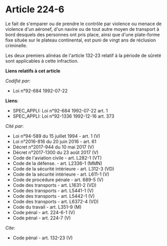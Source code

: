 # Article 224-6

Le fait de s'emparer ou de prendre le contrôle par violence ou menace de violence d'un aéronef, d'un navire ou de tout autre
moyen de transport à bord desquels des personnes ont pris place, ainsi que d'une plate-forme fixe située sur le plateau
continental, est puni de vingt ans de réclusion criminelle. 

Les deux premiers alinéas de l'article 132-23 relatif à la période de sûreté sont applicables à cette infraction.

**Liens relatifs à cet article**

_Codifié par_:

  - Loi n°92-684 1992-07-22

**Liens**:

  - SPEC_APPLI: Loi n°92-684 1992-07-22 art. 1
  - SPEC_APPLI: Loi n°92-1336 1992-12-16 art. 373

_Cité par_:

  - Loi n°94-589 du 15 juillet 1994 - art. 1 (V)
  - Loi n°2016-816 du 20 juin 2016 - art. 61
  - Décret n°2017-944 du 10 mai 2017 (V)
  - Décret n°2017-1300 du 23 août 2017 (V)
  - Code de l'aviation civile - art. L282-1 (VT)
  - Code de la défense. - art. L2336-1 (MMN)
  - Code de la sécurité intérieure - art. L312-3 (VD)
  - Code de la sécurité intérieure - art. L611-1 (V)
  - Code de procédure pénale - art. 689-5 (V)
  - Code des transports - art. L1631-2 (VD)
  - Code des transports - art. L5441-1 (V)
  - Code des transports - art. L5442-1 (V)
  - Code des transports - art. L6372-4 (VD)
  - Code du travail - art. L351-9 (M)
  - Code pénal - art. 224-6-1 (V)
  - Code pénal - art. 224-7 (V)

_Cite_:

  - Code pénal - art. 132-23 (V)
